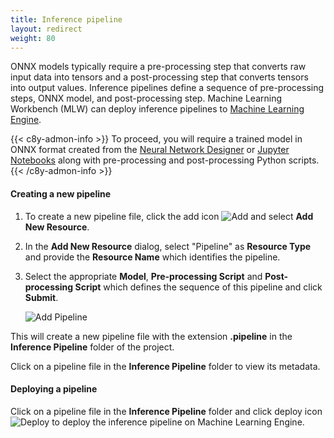 ```yaml
---
title: Inference pipeline
layout: redirect
weight: 80
---
```


ONNX models typically require a pre-processing step that converts raw input data into tensors and a post-processing step that converts tensors into output values. Inference pipelines define a sequence of pre-processing steps, ONNX model, and post-processing step. Machine Learning Workbench (MLW) can deploy inference pipelines to [Machine Learning Engine](machine-learning/web-app/).

{{< c8y-admon-info >}}
To proceed, you will require a trained model in ONNX format created from the [Neural Network Designer](/machine-learning/web-app-mlw/#nn-designer) or [Jupyter Notebooks](/machine-learning/web-app-mlw/#jupyter-integrated) along with pre-processing and post-processing Python scripts.
{{< /c8y-admon-info >}}

#### Creating a new pipeline

1. To create a new pipeline file, click the add icon <img src="/images/zementis/mlw-new-automl-icon.png" alt="Add" style="display:inline-block; margin:0"> and select **Add New Resource**.

2. In the **Add New Resource** dialog, select "Pipeline" as **Resource Type** and provide the **Resource Name** which identifies the pipeline.

3.  Select the appropriate **Model**, **Pre-processing Script** and **Post-processing Script** which defines the sequence of this pipeline and click **Submit**.

	![Add Pipeline](/images/zementis/mlw-app-resource-add-pipeline.png)

This will create a new pipeline file with the extension **.pipeline** in the **Inference Pipeline** folder of the project.

Click on a pipeline file in the **Inference Pipeline** folder to view its metadata.

#### Deploying a pipeline

Click on a pipeline file in the **Inference Pipeline** folder and click deploy icon <img src="/images/zementis/mlw-deploy-icon.png" alt="Deploy" style="display:inline-block; margin:0"> to deploy the inference pipeline on Machine Learning Engine.
